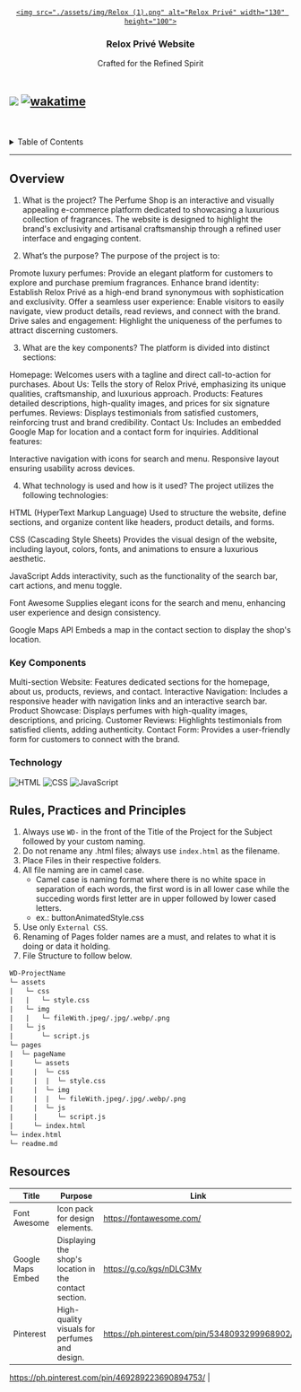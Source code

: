 <a name="readme-top">

<br/>

<br />
<div align="center">
  <a href="https://github.com/zyx-0314/">

    <img src="./assets/img/Relox (1).png" alt="Relox Privé" width="130" height="100">
  </a>

  <h3 align="center">Relox Privé Website</h3>
</div>

<div align="center">
  Crafted for the Refined Spirit
</div>

<br />


![](https://visit-counter.vercel.app/counter.png?page=trixierelox4/wd-final-project-relox)
[![wakatime](https://wakatime.com/badge/user/a12d026a-db6b-44b4-99a9-6e8b759d6c96/project/4341adcc-7bb2-4251-86ff-ec102696016b.svg)](https://wakatime.com/badge/user/a12d026a-db6b-44b4-99a9-6e8b759d6c96/project/4341adcc-7bb2-4251-86ff-ec102696016b)
---

<br />
<br />

<!-- TODO: If you want to add more layers for your readme -->
<details>
  <summary>Table of Contents</summary>
  <ol>
    <li>
      <a href="#overview">Overview</a>
      <ol>
        <li>
          <a href="#key-components">Key Components</a>
        </li>
        <li>
          <a href="#technology">Technology</a>
        </li>
      </ol>
    </li>
    <li>
      <a href="#rule,-practices-and-principles">Rules, Practices and Principles</a>
    </li>
    <li>
      <a href="#resources">Resources</a>
    </li>
  </ol>
</details>

---

## Overview


1. What is the project?
The Perfume Shop is an interactive and visually appealing e-commerce platform dedicated to showcasing a luxurious collection of fragrances. The website is designed to highlight the brand's exclusivity and artisanal craftsmanship through a refined user interface and engaging content.

2. What’s the purpose?
The purpose of the project is to:

Promote luxury perfumes: Provide an elegant platform for customers to explore and purchase premium fragrances.
Enhance brand identity: Establish Relox Privé as a high-end brand synonymous with sophistication and exclusivity.
Offer a seamless user experience: Enable visitors to easily navigate, view product details, read reviews, and connect with the brand.
Drive sales and engagement: Highlight the uniqueness of the perfumes to attract discerning customers.

3. What are the key components?
The platform is divided into distinct sections:

Homepage: Welcomes users with a tagline and direct call-to-action for purchases.
About Us: Tells the story of Relox Privé, emphasizing its unique qualities, craftsmanship, and luxurious approach.
Products: Features detailed descriptions, high-quality images, and prices for six signature perfumes.
Reviews: Displays testimonials from satisfied customers, reinforcing trust and brand credibility.
Contact Us: Includes an embedded Google Map for location and a contact form for inquiries.
Additional features:

Interactive navigation with icons for search and menu.
Responsive layout ensuring usability across devices.

4. What technology is used and how is it used?
The project utilizes the following technologies:

HTML (HyperText Markup Language)
Used to structure the website, define sections, and organize content like headers, product details, and forms.

CSS (Cascading Style Sheets)
Provides the visual design of the website, including layout, colors, fonts, and animations to ensure a luxurious aesthetic.

JavaScript
Adds interactivity, such as the functionality of the search bar, cart actions, and menu toggle.

Font Awesome
Supplies elegant icons for the search and menu, enhancing user experience and design consistency.

Google Maps API
Embeds a map in the contact section to display the shop's location.

### Key Components

Multi-section Website: Features dedicated sections for the homepage, about us, products, reviews, and contact.
Interactive Navigation: Includes a responsive header with navigation links and an interactive search bar.
Product Showcase: Displays perfumes with high-quality images, descriptions, and pricing.
Customer Reviews: Highlights testimonials from satisfied clients, adding authenticity.
Contact Form: Provides a user-friendly form for customers to connect with the brand.

### Technology

![HTML](https://img.shields.io/badge/HTML-E34F26?style=for-the-badge&logo=html5&logoColor=white)
![CSS](https://img.shields.io/badge/CSS-1572B6?style=for-the-badge&logo=css3&logoColor=white)
![JavaScript](https://img.shields.io/badge/JavaScript-F7DF1E?style=for-the-badge&logo=javascript&logoColor=white)

## Rules, Practices and Principles
1. Always use `WD-` in the front of the Title of the Project for the Subject followed by your custom naming.
2. Do not rename any .html files; always use `index.html` as the filename.
3. Place Files in their respective folders.
4. All file naming are in camel case.
   - Camel case is naming format where there is no white space in separation of each words, the first word is in all lower case while the succeding words first letter are in upper followed by lower cased letters.
   - ex.: buttonAnimatedStyle.css
5. Use only `External CSS`.
6. Renaming of Pages folder names are a must, and relates to what it is doing or data it holding.
7. File Structure to follow below.

```
WD-ProjectName
└─ assets
|   └─ css
|   |   └─ style.css
|   └─ img
|   |   └─ fileWith.jpeg/.jpg/.webp/.png
|   └─ js
|       └─ script.js
└─ pages
|  └─ pageName
|     └─ assets
|     |  └─ css
|     |  |  └─ style.css
|     |  └─ img
|     |  |  └─ fileWith.jpeg/.jpg/.webp/.png
|     |  └─ js
|     |     └─ script.js
|     └─ index.html
└─ index.html
└─ readme.md
```

## Resources

<!-- TODO: Add References -->
| Title | Purpose | Link |
|-|-|-|
| Font Awesome | Icon pack for design elements. | https://fontawesome.com/|
|Google Maps Embed|Displaying the shop's location in the contact section.|https://g.co/kgs/nDLC3Mv|
|Pinterest|High-quality visuals for perfumes and design.|https://ph.pinterest.com/pin/5348093299968902/
https://ph.pinterest.com/pin/469289223690894753/
|
